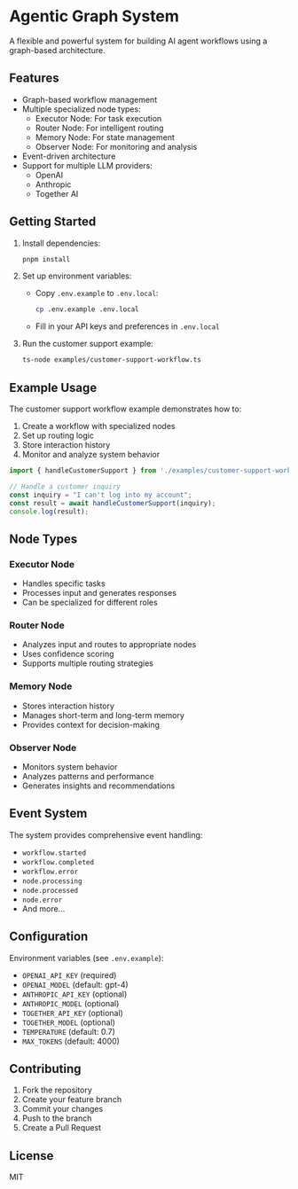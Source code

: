 # Agentic Graph System

A flexible and powerful system for building AI agent workflows using a graph-based architecture.

## Features

- Graph-based workflow management
- Multiple specialized node types:
    - Executor Node: For task execution
    - Router Node: For intelligent routing
    - Memory Node: For state management
    - Observer Node: For monitoring and analysis
- Event-driven architecture
- Support for multiple LLM providers:
    - OpenAI
    - Anthropic
    - Together AI

## Getting Started

1. Install dependencies:

    ```bash
    pnpm install
    ```

2. Set up environment variables:
    - Copy `.env.example` to `.env.local`:
        ```bash
        cp .env.example .env.local
        ```
    - Fill in your API keys and preferences in `.env.local`

3. Run the customer support example:
    ```bash
    ts-node examples/customer-support-workflow.ts
    ```

## Example Usage

The customer support workflow example demonstrates how to:

1. Create a workflow with specialized nodes
2. Set up routing logic
3. Store interaction history
4. Monitor and analyze system behavior

```typescript
import { handleCustomerSupport } from './examples/customer-support-workflow';

// Handle a customer inquiry
const inquiry = "I can't log into my account";
const result = await handleCustomerSupport(inquiry);
console.log(result);
```

## Node Types

### Executor Node

- Handles specific tasks
- Processes input and generates responses
- Can be specialized for different roles

### Router Node

- Analyzes input and routes to appropriate nodes
- Uses confidence scoring
- Supports multiple routing strategies

### Memory Node

- Stores interaction history
- Manages short-term and long-term memory
- Provides context for decision-making

### Observer Node

- Monitors system behavior
- Analyzes patterns and performance
- Generates insights and recommendations

## Event System

The system provides comprehensive event handling:

- `workflow.started`
- `workflow.completed`
- `workflow.error`
- `node.processing`
- `node.processed`
- `node.error`
- And more...

## Configuration

Environment variables (see `.env.example`):

- `OPENAI_API_KEY` (required)
- `OPENAI_MODEL` (default: gpt-4)
- `ANTHROPIC_API_KEY` (optional)
- `ANTHROPIC_MODEL` (optional)
- `TOGETHER_API_KEY` (optional)
- `TOGETHER_MODEL` (optional)
- `TEMPERATURE` (default: 0.7)
- `MAX_TOKENS` (default: 4000)

## Contributing

1. Fork the repository
2. Create your feature branch
3. Commit your changes
4. Push to the branch
5. Create a Pull Request

## License

MIT
